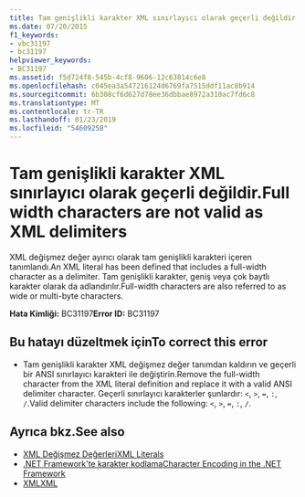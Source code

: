 ```yaml
---
title: Tam genişlikli karakter XML sınırlayıcı olarak geçerli değildir.
ms.date: 07/20/2015
f1_keywords:
- vbc31197
- bc31197
helpviewer_keywords:
- BC31197
ms.assetid: f5d724f8-545b-4cf8-9606-12c63814c6e8
ms.openlocfilehash: c045ea3a547216124d6769fa7515ddf11ac8b914
ms.sourcegitcommit: 6b308cf6d627d78ee36dbbae8972a310ac7fd6c8
ms.translationtype: MT
ms.contentlocale: tr-TR
ms.lasthandoff: 01/23/2019
ms.locfileid: "54609258"
---
```

# <a name="full-width-characters-are-not-valid-as-xml-delimiters"></a><span data-ttu-id="911a3-102">Tam genişlikli karakter XML sınırlayıcı olarak geçerli değildir.</span><span class="sxs-lookup"><span data-stu-id="911a3-102">Full width characters are not valid as XML delimiters</span></span>
<span data-ttu-id="911a3-103">XML değişmez değer ayırıcı olarak tam genişlikli karakteri içeren tanımlandı.</span><span class="sxs-lookup"><span data-stu-id="911a3-103">An XML literal has been defined that includes a full-width character as a delimiter.</span></span> <span data-ttu-id="911a3-104">Tam genişlikli karakter, geniş veya çok baytlı karakter olarak da adlandırılır.</span><span class="sxs-lookup"><span data-stu-id="911a3-104">Full-width characters are also referred to as wide or multi-byte characters.</span></span>  
  
 <span data-ttu-id="911a3-105">**Hata Kimliği:** BC31197</span><span class="sxs-lookup"><span data-stu-id="911a3-105">**Error ID:** BC31197</span></span>  
  
## <a name="to-correct-this-error"></a><span data-ttu-id="911a3-106">Bu hatayı düzeltmek için</span><span class="sxs-lookup"><span data-stu-id="911a3-106">To correct this error</span></span>  
  
-   <span data-ttu-id="911a3-107">Tam genişlikli karakter XML değişmez değer tanımdan kaldırın ve geçerli bir ANSI sınırlayıcı karakteri ile değiştirin.</span><span class="sxs-lookup"><span data-stu-id="911a3-107">Remove the full-width character from the XML literal definition and replace it with a valid ANSI delimiter character.</span></span> <span data-ttu-id="911a3-108">Geçerli sınırlayıcı karakterler şunlardır: `<`, `>`, `=`, `:`, `/`.</span><span class="sxs-lookup"><span data-stu-id="911a3-108">Valid delimiter characters include the following: `<`, `>`, `=`, `:`, `/`.</span></span>  
  
## <a name="see-also"></a><span data-ttu-id="911a3-109">Ayrıca bkz.</span><span class="sxs-lookup"><span data-stu-id="911a3-109">See also</span></span>

- [<span data-ttu-id="911a3-110">XML Değişmez Değerleri</span><span class="sxs-lookup"><span data-stu-id="911a3-110">XML Literals</span></span>](../../visual-basic/language-reference/xml-literals/index.md)
- [<span data-ttu-id="911a3-111">.NET Framework'te karakter kodlama</span><span class="sxs-lookup"><span data-stu-id="911a3-111">Character Encoding in the .NET Framework</span></span>](../../standard/base-types/character-encoding.md)
- [<span data-ttu-id="911a3-112">XML</span><span class="sxs-lookup"><span data-stu-id="911a3-112">XML</span></span>](../../visual-basic/programming-guide/language-features/xml/index.md)
